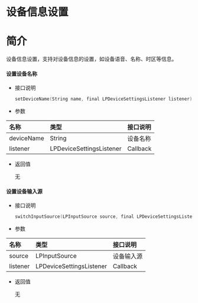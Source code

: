 # 设备信息设置

# 简介

设备信息设置，支持对设备信息的设置，如设备语音、名称、时区等信息。

#### 设置设备名称

-   接口说明

    ```ObjectiveC
    setDeviceName(String name, final LPDeviceSettingsListener listener)
    ```

-   参数

| 名称       | 类型                     | 接口说明 |
| :--------- | :-------                 | :------- |
| deviceName | String                   | 设备名称 |
| listener   | LPDeviceSettingsListener | Callback |


-   返回值

    无

#### 设置设备输入源

-   接口说明

    ```ObjectiveC
    switchInputSource(LPInputSource source, final LPDeviceSettingsListener listener)
    ```

-   参数

| 名称     | 类型                     | 接口说明   |
| :-----   | :------------            | :--------- |
| source   | LPInputSource            | 设备输入源 |
| listener | LPDeviceSettingsListener | Callback   |

-   返回值

    无
